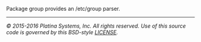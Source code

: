 Package group provides an /etc/group parser.

---

*&copy; 2015-2016 Platina Systems, Inc. All rights reserved.
Use of this source code is governed by this BSD-style [LICENSE].*

[LICENSE]: ../LICENSE
